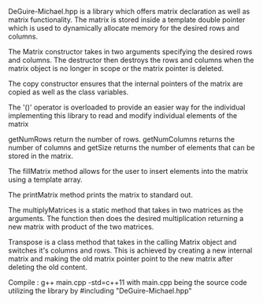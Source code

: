 DeGuire-Michael.hpp is a library which offers matrix declaration as well as
matrix functionality. The matrix is stored inside a template double pointer
which is used to dynamically allocate memory for the desired rows and columns.

The Matrix constructor takes in two arguments specifying the desired rows and
columns. The destructor then destroys the rows and columns when the matrix
object is no longer in scope or the matrix pointer is deleted.

The copy constructor ensures that the internal pointers of the matrix are
copied as well as the class variables.

The '()' operator is overloaded to provide an easier way for the individual
implementing this library to read and modify individual elements of the matrix

getNumRows return the number of rows. getNumColumns returns the number of
columns and getSize returns the number of elements that can be stored in the
matrix.

The fillMatrix method allows for the user to insert elements into the matrix
using a template array.

The printMatrix method prints the matrix to standard out.

The multiplyMatrices is a static method that takes in two matrices as the
arguments. The function then does the desired multiplication returning a new
matrix with product of the two matrices.

Transpose is a class method that takes in the calling Matrix object
and switches it's columns and rows. This is achieved by creating a new internal
matrix and making the old matrix pointer point to the new matrix after deleting
the old content.

Compile : g++ main.cpp -std=c++11
  with main.cpp being the source code utilizing the library by
  #including "DeGuire-Michael.hpp"
